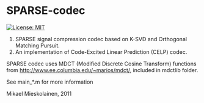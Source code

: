 # SPARSE-codec

[![License: MIT](https://img.shields.io/badge/License-MIT-yellow.svg)](https://opensource.org/licenses/MIT)

1. SPARSE signal compression codec based on K-SVD and Orthogonal Matching Pursuit.
2. An implementation of Code-Excited Linear Prediction (CELP) codec.

SPARSE codec uses MDCT (Modified Discrete Cosine Transform) functions from http://www.ee.columbia.edu/~marios/mdct/, included in mdctlib folder.

See main_*.m for more information

Mikael Mieskolainen, 2011
